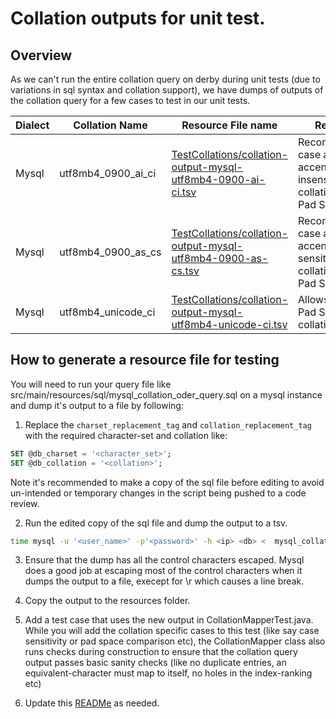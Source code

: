 # Collation outputs for unit test.
## Overview
As we can't run the entire collation query on derby during unit tests (due to variations in sql syntax and collation support), we have dumps of outputs of the collation query for a few cases to test in our unit tests.

| Dialect | Collation Name     | Resource File name                                                                                            | Remark                                                            |
|---------|--------------------|---------------------------------------------------------------------------------------------------------------|-------------------------------------------------------------------|
| Mysql   | utf8mb4_0900_ai_ci | [TestCollations/collation-output-mysql-utf8mb4-0900-ai-ci.tsv](collation-output-mysql-utf8mb4-0900-ai-ci.tsv) | Recommended case and accent insensitive collation (No Pad Space). |
| Mysql   | utf8mb4_0900_as_cs | [TestCollations/collation-output-mysql-utf8mb4-0900-as-cs.tsv](collation-output-mysql-utf8mb4-0900-as-cs.tsv) | Recommended case and accent sensitive collation (No Pad Space).   |
| Mysql   | utf8mb4_unicode_ci | [TestCollations/collation-output-mysql-utf8mb4-unicode-ci.tsv](collation-output-mysql-utf8mb4-unicode-ci.tsv) | Allows us test Pad Space collations.                              |

## How to generate a resource file for testing
You will need to run your query file like src/main/resources/sql/mysql_collation_oder_query.sql on a mysql instance and dump it's output to a file by following:

1. Replace the `charset_replacement_tag` and `collation_replacement_tag` with the required character-set and collation like:
```sql
SET @db_charset = '<character_set>';
SET @db_collation = '<collation>';  
```
Note it's recommended to make a copy of the sql file before editing to avoid un-intended or temporary changes in the script being pushed to a code review.

2. Run the edited copy of the sql file and dump the output to a tsv.
```bash
time mysql -u '<user_name>' -p'<password>' -h <ip> <db> <  mysql_collation_oder_query.sql 2>&1 > /tmp/output.tsv 
```
3. Ensure that the dump has all the control characters escaped. Mysql does a good job at escaping most of the control characters when it dumps the output to a file, execept for \r which causes a line break.

4. Copy the output to the resources folder.

5. Add a test case that uses the new output in CollationMapperTest.java. While you will add the collation specific cases to this test (like say case sensitivity or pad space comparison etc), the CollationMapper class also runs checks during construction to ensure that the collation query output passes basic sanity checks (like no duplicate entries, an equivalent-character must map to itself, no holes in the index-ranking etc)

6. Update this [READMe](./README.md) as needed.